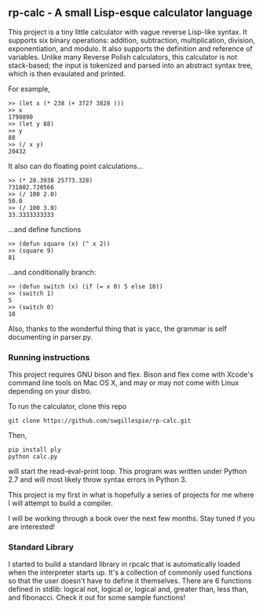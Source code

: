 ## rp-calc - A small Lisp-esque calculator language

This project is a tiny little calculator with vague reverse Lisp-like syntax. It supports six binary operations: addition, subtraction, multiplication, division,
exponentiation, and modulo. It also supports the definition and reference of variables. Unlike many Reverse Polish calculators, this calculator is not stack-based; the input is tokenized and parsed into an abstract
syntax tree, which is then evaulated and printed.

For example,
```
>> (let x (* 238 (+ 3727 3828 )))
>> x
1798090
>> (let y 88)
>> y
88
>> (/ x y)
20432
```

It also can do floating point calculations...
```
>> (* 28.3938 25773.328)
731802.720566
>> (/ 100 2.0)
50.0
>> (/ 100 3.0)
33.3333333333
```
...and define functions
```
>> (defun square (x) (^ x 2))
>> (square 9)
81
```

...and conditionally branch:
```
>> (defun switch (x) (if (= x 0) 5 else 10))
>> (switch 1)
5
>> (switch 0)
10
```

Also, thanks to the wonderful thing that is yacc, the grammar is self documenting in parser.py.

### Running instructions
This project requires GNU bison and flex. Bison and flex come with Xcode's command line tools on Mac OS 
X, and may or may not come with Linux depending on your distro.

To run the calculator, clone this repo
```
git clone https://github.com/swgillespie/rp-calc.git
```
Then, 
```
pip install ply
python calc.py
```
will start the read-eval-print loop. This program was written under Python 2.7 and will most likely
throw syntax errors in Python 3.

This project is my first in what is hopefully a series of projects for me where I will attempt to build a compiler.

I will be working through a book over the next few months. Stay tuned if you are interested!

### Standard Library
I started to build a standard library in rpcalc that is automatically loaded when the interpreter starts up. It's a collection of commonly used functions so that the user doesn't have to define it themselves. There are 6 functions defined in stdlib: logical not, logical or, logical and, greater than, less than, and fibonacci. Check it out for some sample functions!

